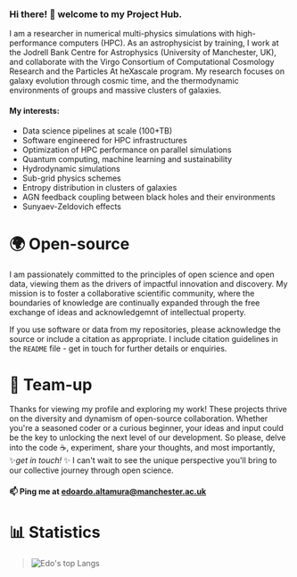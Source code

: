 ### Hi there! 👋 welcome to my Project Hub. 

I am a researcher in numerical multi-physics simulations with high-performance computers (HPC). As an astrophysicist by training, I work at the Jodrell Bank Centre for Astrophysics (University of Manchester, UK), and collaborate with the Virgo Consortium of Computational Cosmology Research and the Particles At heXascale program. My research focuses on galaxy evolution through cosmic time, and the thermodynamic environments of groups and massive clusters of galaxies.

#### My interests:
- Data science pipelines at scale (100+TB)
- Software engineered for HPC infrastructures
- Optimization of HPC performance on parallel simulations
- Quantum computing, machine learning and sustainability
- Hydrodynamic simulations
- Sub-grid physics schemes
- Entropy distribution in clusters of galaxies
- AGN feedback coupling between black holes and their environments
- Sunyaev-Zeldovich effects

# 🌍 Open-source
I am passionately committed to the principles of open science and open data, viewing them as the drivers of impactful innovation and discovery. My mission is to foster a collaborative scientific community, where the boundaries of knowledge are continually expanded through the free exchange of ideas and acknowledgemnt of intellectual property.

If you use software or data from my repositories, please acknowledge the source or include a citation as appropriate. I include citation guidelines in the `README` file - get in touch for further details or enquiries.

# 🤝 Team-up 
Thanks for viewing my profile and exploring my work! These projects thrive on the diversity and dynamism of open-source collaboration. Whether you're a seasoned coder or a curious beginner, your ideas and input could be the key to unlocking the next level of our development. So please, delve into the code ☕, experiment, share your thoughts, and most importantly, ✨*get in touch!* ✨ I can't wait to see the unique perspective you'll bring to our collective journey through open science.

#### 📫 Ping me at <edoardo.altamura@manchester.ac.uk>
#
# 📊 Statistics
> ![Edo's top Langs](https://github-readme-stats.vercel.app/api/top-langs/?username=edoaltamura&layout=normal)
